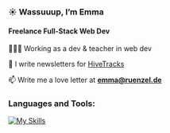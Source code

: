 <h3>☀️ Wassuuup, I’m Emma</h3>
<h4>Freelance Full-Stack Web Dev </h4>

👩🏼‍💻 Working as a dev & teacher in web dev

🐝 I write newsletters for [HiveTracks](www.hivetracks.com)

📫 Write me a love letter at **emma@ruenzel.de**

<h3 align="left">Languages and Tools:</h3>

[![My Skills](https://skillicons.dev/icons?i=raspberrypi,ruby,html,css,js,postgres&perline=3)](https://skillicons.dev)
